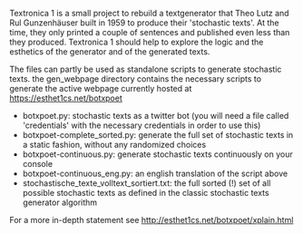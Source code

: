 Textronica 1 is a small project to rebuild a textgenerator that Theo Lutz and Rul Gunzenhäuser built in 1959 to produce their 'stochastic texts'. At the time, they only printed a couple of sentences and published even less than they produced. Textronica 1 should help to explore the logic and the esthetics of the generator and of the generated texts. 

The files can partly be used as standalone scripts to generate stochastic texts. the gen_webpage directory contains the necessary scripts to generate the active webpage currently hosted at <https://esthet1cs.net/botxpoet>

- botxpoet.py: stochastic texts as a twitter bot (you will need a file called 'credentials' with the necessary credentials in order to use this)
- botxpoet-complete_sorted.py: generate the full set of stochastic texts in a static fashion, without any randomized choices
- botxpoet-continuous.py: generate stochastic texts continuously on your console
- botxpoet-continuous_eng.py: an english translation of the script above
- stochastische_texte_volltext_sortiert.txt: the full sorted (!) set of all possible stochastic texts as defined in the classic stochastic texts generator algorithm

For a more in-depth statement see http://esthet1cs.net/botxpoet/xplain.html
